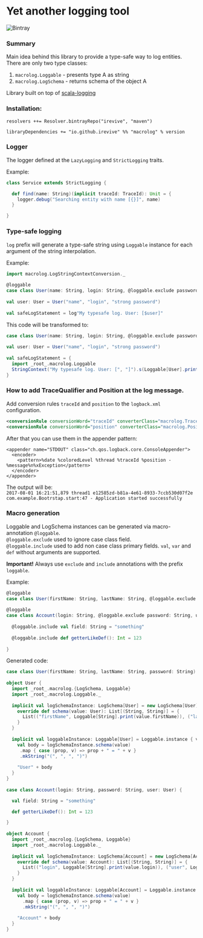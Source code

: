 # Yet another logging tool
![Bintray](https://img.shields.io/bintray/v/irevive/maven/logless.svg)

### Summary
Main idea behind this library to provide a type-safe way to log entities.  
There are only two type classes:  
1) `macrolog.Loggable` - presents type A as string
2) `macrolog.LogSchema` - returns schema of the object A

Library built on top of [scala-logging](https://github.com/typesafehub/scala-logging)

### Installation:

```
resolvers ++= Resolver.bintrayRepo("irevive", "maven")

libraryDependencies += "io.github.irevive" %% "macrolog" % version
```

### Logger
The logger defined at the `LazyLogging` and `StrictLogging` traits.

Example:
```scala
class Service extends StrictLogging {

  def find(name: String)(implicit traceId: TraceId): Unit = {
    logger.debug("Searching entity with name [{}]", name)
  }

}
```

### Type-safe logging
`log` prefix will generate a type-safe string using `Loggable` instance for each argument of the string interpolation.  

Example:  
```scala
import macrolog.LogStringContextConversion._
  
@loggable
case class User(name: String, login: String, @loggable.exclude password: String)
  
val user: User = User("name", "login", "strong password")
 
val safeLogStatement = log"My typesafe log. User: [$user]"
```

This code will be transformed to:
```scala
case class User(name: String, login: String, @loggable.exclude password: String)  
  
val user: User = User("name", "login", "strong password")
 
val safeLogStatement = {
  import _root_.macrolog.Loggable
  StringContext("My typesafe log. User: [", "]").s(Loggable[User].print(user))
}
```

### How to add TraceQualifier and Position at the log message.
Add conversion rules `traceId` and `position` to the `logback.xml` configuration.
```xml
<conversionRule conversionWord="traceId" converterClass="macrolog.TraceQualifierConverter"/>
<conversionRule conversionWord="position" converterClass="macrolog.PositionConverter"/>
```
  
After that you can use them in the appender pattern:  
```
<appender name="STDOUT" class="ch.qos.logback.core.ConsoleAppender">
  <encoder>
    <pattern>%date %coloredLevel %thread %traceId %position - %message%n%xException</pattern>
  </encoder>
</appender>
```

The output will be:  
`2017-08-01 16:21:51,879 thread1 e12585zd-b81a-4e61-8933-7ccb530d07f2e com.example.Bootrstap.start:47 - Application started successfully`

### Macro generation
Loggable and LogSchema instances can be generated via macro-annotation `@loggable`.  
`@loggable.exclude` used to ignore case class field.  
`@loggable.include` used to add non case class primary fields. `val`, `var` and `def` without arguments are supported.  

**Important!** Always use `exclude` and `include` annotations with the prefix `loggable`.

Example:
```scala
@loggable
case class User(firstName: String, lastName: String, @loggable.exclude password: String)
 
@loggable
case class Account(login: String, @loggable.exclude password: String, user: User) {
 
  @loggable.include val field: String = "something"
  
  @loggable.include def getterLikeDef(): Int = 123
  
}
```

Generated code:
```scala
case class User(firstName: String, lastName: String, password: String)
 
object User {
  import _root_.macrolog.{LogSchema, Loggable}
  import _root_.macrolog.Loggable._
  
  implicit val logSchemaInstance: LogSchema[User] = new LogSchema[User] {
    override def schema(value: User): List[(String, String)] = {
      List(("firstName", Loggable[String].print(value.firstName)), ("lastName", Loggable[String].print(value.lastName)))
    }
  }
  
  implicit val loggableInstance: Loggable[User] = Loggable.instance { value => 
    val body = logSchemaInstance.schema(value)
     .map { case (prop, v) => prop + " = " + v }
     .mkString("(", ", ", ")")
     
    "User" + body
  }
}
 
case class Account(login: String, password: String, user: User) {

  val field: String = "something"

  def getterLikeDef(): Int = 123

}
  
object Account {
  import _root_.macrolog.{LogSchema, Loggable}
  import _root_.macrolog.Loggable._
  
  implicit val logSchemaInstance: LogSchema[Account] = new LogSchema[Account] {
    override def schema(value: Account): List[(String, String)] = {
      List(("login", Loggable[String].print(value.login)), ("user", Loggable[User].print(value.user)), ("field", Loggable[String].print(value.field)), ("getterLikeDef", Loggable[Int].print(value.getterLikeDef())))
    }
  }
  
  implicit val loggableInstance: Loggable[Account] = Loggable.instance { value => 
    val body = logSchemaInstance.schema(value)
      .map { case (prop, v) => prop + " = " + v }
      .mkString("(", ", ", ")")
      
    "Account" + body
  }
}
```
